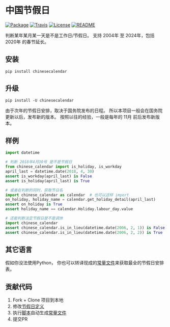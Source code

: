 # 中国节假日

[![Package](https://img.shields.io/pypi/v/chinesecalendar.svg)](https://pypi.python.org/pypi/chinesecalendar)
[![Travis](https://img.shields.io/travis/LKI/chinese-calendar.svg)](https://travis-ci.org/LKI/chinese-calendar)
[![License](https://img.shields.io/github/license/LKI/chinese-calendar.svg)](https://github.com/LKI/chinese-calendar/blob/master/LICENSE)
[![README](https://img.shields.io/badge/README-English-brightgreen.svg)](https://github.com/LKI/chinese-calendar/blob/master/README.en.md)

判断某年某月某一天是不是工作日/节假日。
支持 2004年 至 2024年，包括 2020年 的春节延长。

## 安装

```
pip install chinesecalendar
```

## 升级

```
pip install -U chinesecalendar
```

由于次年的节假日安排，取决于国务院发布的日程。
所以本项目一般会在国务院更新以后，发布新的版本。
按照以往的经验，一般是每年的 11月 前后发布新版本。

## 样例

``` python
import datetime

# 判断 2018年4月30号 是不是节假日
from chinese_calendar import is_holiday, is_workday
april_last = datetime.date(2018, 4, 30)
assert is_workday(april_last) is False
assert is_holiday(april_last) is True

# 或者在判断的同时，获取节日名
import chinese_calendar as calendar  # 也可以这样 import
on_holiday, holiday_name = calendar.get_holiday_detail(april_last)
assert on_holiday is True
assert holiday_name == calendar.Holiday.labour_day.value

# 还能判断法定节假日是不是调休
import chinese_calendar
assert chinese_calendar.is_in_lieu(datetime.date(2006, 2, 1)) is False
assert chinese_calendar.is_in_lieu(datetime.date(2006, 2, 2)) is True
```

## 其它语言

假如你没法使用Python，
你也可以转译现成的[常量文件][constants.py]来获取最全的节假日安排表。

## 贡献代码

1. Fork + Clone 项目到本地
2. 修改[节假日定义][scripts/data.py]
3. 执行[脚本][scripts/__init__.py]自动生成[常量文件][constants.py]
4. 提交PR

[constants.py]: https://github.com/LKI/chinese-calendar/blob/master/chinese_calendar/constants.py
[scripts/data.py]: https://github.com/LKI/chinese-calendar/blob/master/chinese_calendar/scripts/data.py
[scripts/__init__.py]: https://github.com/LKI/chinese-calendar/blob/master/chinese_calendar/scripts/__init__.py

